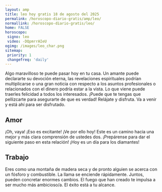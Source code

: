 ```yaml
---
layout: amp
title: leo hoy gratis 18 de agosto del 2025 
permalink: /horoscopo-diario-gratis/amp/leo/
normallink: /horoscopo-diario-gratis/leo/
home: FALSE
horoscopo:
 signo: leo
 video: -DQpmrrAIeU
ogimg: /images/leo_char.png
sitemap:
 priority: 1
 changefreq: 'daily'
---
```



Algo maravilloso te puede pasar hoy en tu casa. Un amante puede declararte su devoción eterna, las revelaciones espirituales podrían multiplicarse o una gran noticia con respecto a los asuntos profesionales o relacionados con el dinero podría estar a la vista. Lo que viene puede traerles felicidad a todos los interesados. ¡Puede que te tengas que pellizcarte para asegurarte de que es verdad! Relájate y disfruta. Va a venir y está ahí para ser disfrutado.

## Amor

¡Oh, vaya! ¡Eso es excitante! ¡Ve por ello hoy! Este es un camino hacia una mejor y más clara comprensión de ustedes dos. ¡Prepárense para dar el siguiente paso en esta relación! ¡Hoy es un día para los diamantes!

## Trabajo

Eres como una montaña de madera seca y de pronto alguien se acerca con un fósforo y combustible. La llama se enciende rápidamente. Juntos, pueden concretar enormes cambios. El fuego que han creado te impulsa a ser mucho más ambicioso/a. El éxito está a tu alcance.